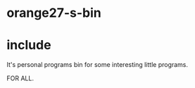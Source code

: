 # orange27-s-bin
# include<Freshman>
  It's personal programs bin for some interesting little programs.
  
  FOR ALL.
